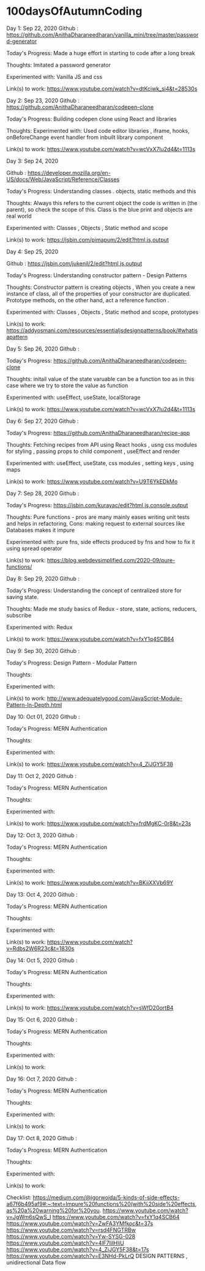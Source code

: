 # 100daysOfAutumnCoding

Day 1: Sep 22, 2020 Github : https://github.com/AnithaDharaneedharan/vanilla_mini/tree/master/password-generator

Today's Progress: Made a huge effort in starting to code after a long break

Thoughts: Imitated a password generator

Experimented with: Vanilla JS and css

Link(s) to work: https://www.youtube.com/watch?v=dtKciwk_si4&t=28530s


Day 2: Sep 23, 2020 Github : https://github.com/AnithaDharaneedharan/codepen-clone

Today's Progress: Building codepen clone using React and libraries

Thoughts: 
Experimented with: Used code editor libraries , iframe, hooks, onBeforeChange event handler from inbuilt library component

Link(s) to work: https://www.youtube.com/watch?v=wcVxX7lu2d4&t=1113s 


Day 3: Sep 24, 2020 

Github : https://developer.mozilla.org/en-US/docs/Web/JavaScript/Reference/Classes

Today's Progress: Understanding classes . objects, static methods and this 

Thoughts: Always this refers to the current object the code is written in (the parent), so check the scope of this. Class is the blue print and objects are real world

Experimented with: Classes , Objects , Static method and scope

Link(s) to work: https://jsbin.com/pimapum/2/edit?html,js,output



Day 4: Sep 25, 2020 

Github : https://jsbin.com/jukenil/2/edit?html,js,output 

Today's Progress: Understanding constructor pattern - Design Patterns

Thoughts: Constructor pattern is creating objects , When you create a new instance of class, all of the properties of your constructor are duplicated. Prototype methods, on the other hand, act a reference function .

Experimented with: Classes , Objects , Static method and scope, prototypes

Link(s) to work: https://addyosmani.com/resources/essentialjsdesignpatterns/book/#whatisapattern


Day 5: Sep 26, 2020 Github : 

Today's Progress: https://github.com/AnithaDharaneedharan/codepen-clone

Thoughts: initail value of the state varuable can be a function too as in this case where we try to store the value as function

Experimented with: useEffect, useState, localStorage 

Link(s) to work: https://www.youtube.com/watch?v=wcVxX7lu2d4&t=1113s



Day 6: Sep 27, 2020 Github : 

Today's Progress: https://github.com/AnithaDharaneedharan/recipe-app

Thoughts: Fetching recipes from API using React hooks , usng css modules for styling , passing props to child component , useEffect and render 

Experimented with: useEffect, useState, css modules , setting keys , using maps 

Link(s) to work: https://www.youtube.com/watch?v=U9T6YkEDkMo


Day 7: Sep 28, 2020 Github : 

Today's Progress: https://jsbin.com/kurayac/edit?html,js,console,output

Thoughts: Pure functions - pros are many mainly eases writing unit tests and helps in refactoring, Cons: making request to external sources like Databases makes it impure

Experimented with: pure fns, side effects produced by fns and how to fix it using spread operator

Link(s) to work: https://blog.webdevsimplified.com/2020-09/pure-functions/


Day 8: Sep 29, 2020 Github : 

Today's Progress: Understanding the concept of centralized store for saving state.

Thoughts: Made me study basics of Redux - store, state, actions, reducers, subscribe

Experimented with: Redux 

Link(s) to work: https://www.youtube.com/watch?v=fxY1q4SCB64


Day 9: Sep 30, 2020 Github : 

Today's Progress: Design Pattern - Modular Pattern

Thoughts: 

Experimented with: 

Link(s) to work: http://www.adequatelygood.com/JavaScript-Module-Pattern-In-Depth.html


Day 10: Oct 01, 2020 Github : 

Today's Progress: MERN Authentication

Thoughts: 

Experimented with: 

Link(s) to work: https://www.youtube.com/watch?v=4_ZiJGY5F38


Day 11: Oct 2, 2020 Github : 

Today's Progress: MERN Authentication

Thoughts: 

Experimented with: 

Link(s) to work: https://www.youtube.com/watch?v=frdMgKC-0r8&t=23s

Day 12: Oct 3, 2020 Github : 

Today's Progress: MERN Authentication

Thoughts: 

Experimented with: 

Link(s) to work: https://www.youtube.com/watch?v=BKiiXXVb69Y

Day 13: Oct 4, 2020 Github : 

Today's Progress: MERN Authentication

Thoughts: 

Experimented with: 

Link(s) to work: https://www.youtube.com/watch?v=Rdbs2W6R23c&t=1830s

Day 14: Oct 5, 2020 Github : 

Today's Progress: MERN Authentication

Thoughts: 

Experimented with: 

Link(s) to work: https://www.youtube.com/watch?v=sWfD20ortB4

Day 15: Oct 6, 2020 Github : 

Today's Progress: MERN Authentication

Thoughts: 

Experimented with: 

Link(s) to work: 

Day 16: Oct 7, 2020 Github : 

Today's Progress: MERN Authentication

Thoughts: 

Experimented with: 

Link(s) to work: 

Day 17: Oct 8, 2020 Github : 

Today's Progress: MERN Authentication

Thoughts: 

Experimented with: 

Link(s) to work:



Checklist:
https://medium.com/@igorwojda/5-kinds-of-side-effects-a67f6b495af9#:~:text=Impure%20functions%20(with%20side%20effects,as%20a%20warning%20for%20you.
https://www.youtube.com/watch?v=JgWm6sQwS_I
https://www.youtube.com/watch?v=fxY1q4SCB64
https://www.youtube.com/watch?v=ZwFA3YMfkoc&t=37s
https://www.youtube.com/watch?v=rsd4FNGTRBw
https://www.youtube.com/watch?v=Yw-SYSG-028
https://www.youtube.com/watch?v=4lF7IiIHliU
https://www.youtube.com/watch?v=4_ZiJGY5F38&t=17s
https://www.youtube.com/watch?v=E3NHd-PkLrQ
DESIGN PATTERNS , unidirectional Data flow 
